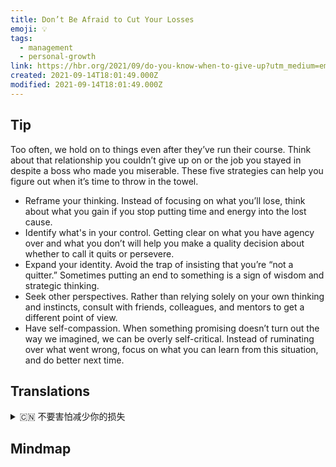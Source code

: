 ```yaml
---
title: Don’t Be Afraid to Cut Your Losses
emoji: 💡
tags:
  - management
  - personal-growth
link: https://hbr.org/2021/09/do-you-know-when-to-give-up?utm_medium=email&utm_source=newsletter_daily&utm_campaign=mtod_notactsubs
created: 2021-09-14T18:01:49.000Z
modified: 2021-09-14T18:01:49.000Z
---
```


## Tip

Too often, we hold on to things even after they’ve run their course. Think about that relationship you couldn’t give up on or the job you stayed in despite a boss who made you miserable. These five strategies can help you figure out when it’s time to throw in the towel.

- Reframe your thinking. Instead of focusing on what you’ll lose, think about what you gain if you stop putting time and energy into the lost cause.
- Identify what's in your control. Getting clear on what you have agency over and what you don’t will help you make a quality decision about whether to call it quits or persevere.
- Expand your identity. Avoid the trap of insisting that you’re “not a quitter.” Sometimes putting an end to something is a sign of wisdom and strategic thinking.
- Seek other perspectives. Rather than relying solely on your own thinking and instincts, consult with friends, colleagues, and mentors to get a different point of view.
- Have self-compassion. When something promising doesn’t turn out the way we imagined, we can be overly self-critical. Instead of ruminating over what went wrong, focus on what you can learn from this situation, and do better next time.

## Translations

<details>
   <summary>🇨🇳 不要害怕减少你的损失 </summary>

很多时候，即使事情已经结束了，我们也会紧紧抓住不放。想想那些你无法放弃的关系，或者即使你的老板让你痛苦，你仍然坚持的工作。以下五个策略可以帮助你明白什么时候该认输了。

- 重新构思你的想法。 不要只关注你会失去什么，想想如果你停止把时间和精力投入到失败的事业中，你会得到什么。
- 确定你能控制什么。弄清楚什么是你可以完成的，什么是你不能完成的，这将帮助你做出一个有质量的决定，是放弃还是坚持。
- 扩大你的身份。不要坚持说你“不是一个轻易放弃的人”。有时候，结束某事是智慧和战略思考的标志。
- 寻求其他视角。不要仅仅依靠自己的想法和直觉，向朋友、同事和导师咨询，以获得不同的观点。
- 自我同情。当有希望的事情没有如我们想象的那样发生时，我们可能会过度自我批评。与其反复思考哪里出了问题，不如专注于你能从现在的情况中学到什么，并在下次做得更好。

</details>

## Mindmap

![]()
